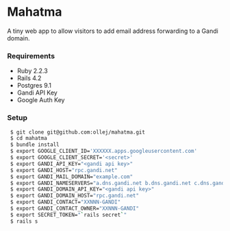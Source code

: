 Mahatma
=======

A tiny web app to allow visitors to add email address forwarding to a Gandi
domain.

### Requirements

 * Ruby 2.2.3
 * Rails 4.2
 * Postgres 9.1
 * Gandi API Key
 * Google Auth Key

### Setup

```bash
 $ git clone git@github.com:ollej/mahatma.git
 $ cd mahatma
 $ bundle install
 $ export GOOGLE_CLIENT_ID='XXXXXX.apps.googleusercontent.com'
 $ export GOOGLE_CLIENT_SECRET='<secret>'
 $ export GANDI_API_KEY="<gandi api key>"
 $ export GANDI_HOST="rpc.gandi.net"
 $ export GANDI_MAIL_DOMAIN="example.com"
 $ export GANDI_NAMESERVERS="a.dns.gandi.net b.dns.gandi.net c.dns.gandi.net"
 $ export GANDI_DOMAIN_API_KEY="<gandi api key>"
 $ export GANDI_DOMAIN_HOST="rpc.gandi.net"
 $ export GANDI_CONTACT="XXNNN-GANDI"
 $ export GANDI_CONTACT_OWNER="XXNNN-GANDI"
 $ export SECRET_TOKEN="`rails secret`"
 $ rails s
```
